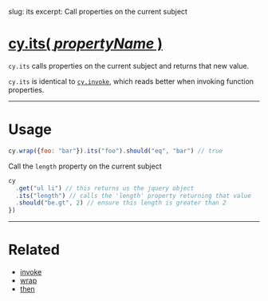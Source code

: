 slug: its
excerpt: Call properties on the current subject

# [cy.its( *propertyName* )](#section-usage)

`cy.its` calls properties on the current subject and returns that new value.

`cy.its` is identical to [`cy.invoke`](https://on.cypress.io/api/invoke), which reads better when invoking function properties.


***

# Usage

```javascript
cy.wrap({foo: "bar"}).its("foo").should("eq", "bar") // true
```

Call the `length` property on the current subject

```javascript
cy
  .get("ul li") // this returns us the jquery object
  .its("length") // calls the 'length' property returning that value
  .should("be.gt", 2) // ensure this length is greater than 2
})
```

***

# Related

- [invoke](https://on.cypress.io/api/invoke)
- [wrap](https://on.cypress.io/api/wrap)
- [then](https://on.cypress.io/api/then)